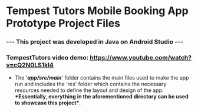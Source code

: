 # Tempest Tutors Mobile Booking App Prototype Project Files

### --- This project was developed in Java on Android Studio ---

### TempestTutors video demo: https://www.youtube.com/watch?v=cQ2N0LS1kl4

- The '***app/src/main***' folder contains the main files used to make the app run and includes the 'res' folder which contains the necessary resources needed to define the layout and design of the app. **\*Essentially, everything in the aforementioned directory can be used to showcase this project\***.
